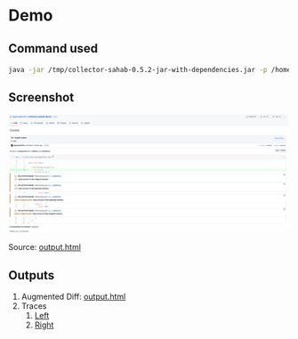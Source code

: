 # Demo

## Command used

```bash
java -jar /tmp/collector-sahab-0.5.2-jar-with-dependencies.jar -p /home/aman/personal/cs-demo -c src/main/java/org/example/Main.java -l bf60dd7352b5b57e7d9119ddbd2d8e96874c5934 -r edd1bb342e29634bfc68efdb3c3b80638f1cf5ce --slug algomaster99/collector-sahab-demo --selected-tests org.example.MainTest::is_1_oddOrEven
```

## Screenshot

![example.png](outputs/example.png)

Source: [output.html](outputs/output.html)

## Outputs

1. Augmented Diff: [output.html](outputs/output.html)
2. Traces
   1. [Left](outputs/left.json)
   2. [Right](outputs/right.json)

